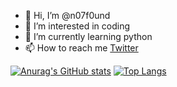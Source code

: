 - 👋 Hi, I’m @n07f0und
- 👀 I’m interested in coding
- 🌱 I’m currently learning python
- 📫 How to reach me [Twitter](https://twitter.com/Muinde_Kevoh)

[![Anurag's GitHub stats](https://github-readme-stats.vercel.app/api?username=n07f0und&show_icons=true&theme=radical)](https://github.com/anuraghazra/github-readme-stats)
[![Top Langs](https://github-readme-stats.vercel.app/api/top-langs/?username=n07f0und&layout=compact&theme=radical)](https://github.com/anuraghazra/github-readme-stats)

<!-- 💞️ I’m looking to collaborate on ... -->

<!---
n07f0und/n07f0und is a ✨ special ✨ repository because its `README.md` (this file) appears on your GitHub profile.
You can click the Preview link to take a look at your changes.
--->
